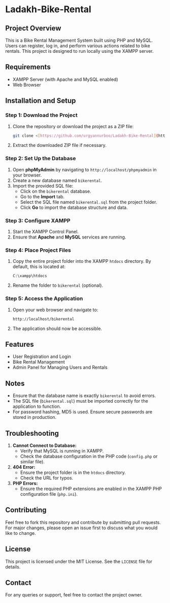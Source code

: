 # Ladakh-Bike-Rental

## Project Overview
This is a Bike Rental Management System built using PHP and MySQL. Users can register, log in, and perform various actions related to bike rentals. This project is designed to run locally using the XAMPP server.

## Requirements
- XAMPP Server (with Apache and MySQL enabled)
- Web Browser

## Installation and Setup

### Step 1: Download the Project
1. Clone the repository or download the project as a ZIP file:
   ```bash
   git clone <[https://github.com/urgyannurboo/Ladakh-Bike-Rental](https://github.com/urgyannurboo/Ladakh-Bike-Rental.git)>
   ```
2. Extract the downloaded ZIP file if necessary.

### Step 2: Set Up the Database
1. Open **phpMyAdmin** by navigating to `http://localhost/phpmyadmin` in your browser.
2. Create a new database named `bikerental`.
3. Import the provided SQL file:
   - Click on the `bikerental` database.
   - Go to the **Import** tab.
   - Select the SQL file named `bikerental.sql` from the project folder.
   - Click **Go** to import the database structure and data.

### Step 3: Configure XAMPP
1. Start the XAMPP Control Panel.
2. Ensure that **Apache** and **MySQL** services are running.

### Step 4: Place Project Files
1. Copy the entire project folder into the XAMPP `htdocs` directory. By default, this is located at:
   ```
   C:\xampp\htdocs
   ```
2. Rename the folder to `bikerental` (optional).

### Step 5: Access the Application
1. Open your web browser and navigate to:
   ```
   http://localhost/bikerental
   ```
2. The application should now be accessible.

## Features
- User Registration and Login
- Bike Rental Management
- Admin Panel for Managing Users and Rentals

## Notes
- Ensure that the database name is exactly `bikerental` to avoid errors.
- The SQL file (`bikerental.sql`) must be imported correctly for the application to function.
- For password hashing, MD5 is used. Ensure secure passwords are stored in production.

## Troubleshooting
1. **Cannot Connect to Database:**
   - Verify that MySQL is running in XAMPP.
   - Check the database configuration in the PHP code (`config.php` or similar file).
2. **404 Error:**
   - Ensure the project folder is in the `htdocs` directory.
   - Check the URL for typos.
3. **PHP Errors:**
   - Ensure the required PHP extensions are enabled in the XAMPP PHP configuration file (`php.ini`).

## Contributing
Feel free to fork this repository and contribute by submitting pull requests. For major changes, please open an issue first to discuss what you would like to change.

## License
This project is licensed under the MIT License. See the `LICENSE` file for details.

## Contact
For any queries or support, feel free to contact the project owner.

